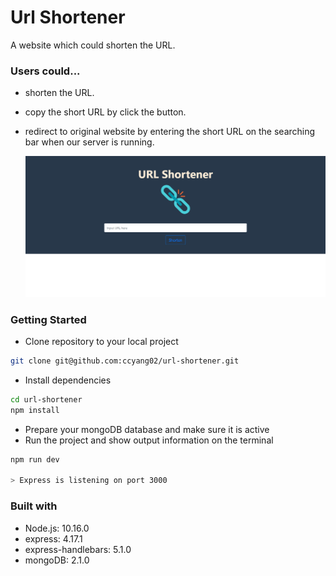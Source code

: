 # Url Shortener

A website which could shorten the URL.

### Users could...

- shorten the URL.

- copy the short URL by click the button.

- redirect to original website by entering the short URL on the searching bar when our server is running.

  ![webpages](./public/images/index.png)

### Getting Started

- Clone repository to your local project

```bash
git clone git@github.com:ccyang02/url-shortener.git
```

- Install dependencies

```bash
cd url-shortener
npm install
```

- Prepare your mongoDB database and make sure it is active
- Run the project and show output information on the terminal

```bash
npm run dev

> Express is listening on port 3000
```

### Built with

- Node.js: 10.16.0
- express: 4.17.1
- express-handlebars: 5.1.0
- mongoDB: 2.1.0